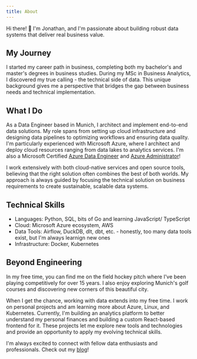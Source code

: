 ```yaml
---
title: About
---
```


Hi there! 👋 I'm Jonathan, and I'm passionate about building robust data systems that deliver real business value.

## My Journey
I started my career path in business, completing both my bachelor's and master's degrees in business studies. During my MSc in Business Analytics, I discovered my true calling - the technical side of data. This unique background gives me a perspective that bridges the gap between business needs and technical implementation.

## What I Do
As a Data Engineer based in Munich, I architect and implement end-to-end data solutions. My role spans from setting up cloud infrastructure and designing data pipelines to optimizing workflows and ensuring data quality. I'm particularly experienced with Microsoft Azure, where I architect and deploy cloud resources ranging from data lakes to analytics services. I'm also a Microsoft Certified [Azure Data Engineer](https://learn.microsoft.com/api/credentials/share/en-us/JonathanSchwarzhaupt-5816/A432492773D7B593?sharingId=18F3986EE2A538EB) and [Azure Administrator](https://learn.microsoft.com/en-us/credentials/certifications/azure-administrator/?practice-assessment-type=certification)!

I work extensively with both cloud-native services and open source tools, believing that the right solution often combines the best of both worlds. My approach is always guided by focusing the technical solution on business requirements to create sustainable, scalable data systems.

## Technical Skills
- Languages: Python, SQL, bits of Go and learning JavaScript/ TypeScript
- Cloud: Microsoft Azure ecosystem, AWS
- Data Tools: Airflow, DuckDB, dlt, dbt, etc. - honestly, too many data tools exist, but I'm always learnign new ones
- Infrastructure: Docker, Kubernetes

## Beyond Engineering
In my free time, you can find me on the field hockey pitch where I've been playing competitively for over 15 years. I also enjoy exploring Munich's golf courses and discovering new corners of this beautiful city.

When I get the chance, working with data extends into my free time. I work on personal projects and am learning more about Azure, Linux, and Kubernetes. Currently, I'm building an analytics platform to better understand my personal finances and building a custom React-based frontend for it. These projects let me explore new tools and technologies and provide an opportunity to apply my evolving technical skills.

I'm always excited to connect with fellow data enthusiasts and professionals. Check out my [blog](./blog/index.md)!
